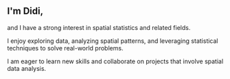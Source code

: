 ## I'm Didi, 

and I have a strong interest in spatial statistics and related fields. 

I enjoy exploring data, analyzing spatial patterns, and leveraging statistical techniques to solve real-world problems. 

I am eager to learn new skills and collaborate on projects that involve spatial data analysis.
